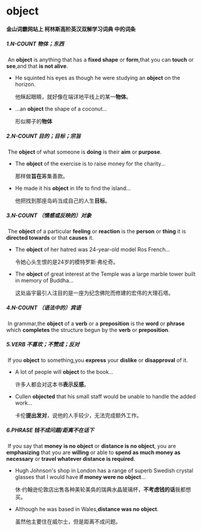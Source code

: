 # object

#### 金山词霸网站上 柯林斯高阶英汉双解学习词典 中的词条

##### 1.N-COUNT 物体；东西

​		An **object** is anything that has a **fixed shape** or **form**,that you can **touch** or **see**,and that **is not alive**.

- He squinted his eyes as though he were studying an **object** on the horizon.

  他眯起眼睛，就好像在端详地平线上的某一**物体**。

- ...an **object** the shape of a coconut...

  形似椰子的**物体**

##### 2.N-COUNT 目的；目标；宗旨

​		The **object** of what someone is **doing** is their **aim** or **purpose**.

- The **object** of the exercise is to raise money for the charity...

  那样做**旨在**筹集善款。

- He made it his **object** in life to find the island...

  他把找到那座岛屿当成自己的人生**目标**。

##### 3.N-COUNT  （情感或反映的）对象

​		The **object** of a particular **feeling** or **reaction** is the **person** or **thing** it is **directed towards** or that **causes** it.

- The **object** of her hatred was 24-year-old model Ros French...

  令她心头生恨的是24岁的模特罗斯·弗伦奇。

- The **object** of great interest at the Temple was a large marble tower built in memory of Buddha...

  这处庙宇最引人注目的是一座为纪念佛陀而修建的宏伟的大理石塔。

##### 4.N-COUNT （语法中的）宾语

​		In grammar,the **object** of a **verb** or a **preposition** is the **word** or **phrase** which **completes** the structure begun by the **verb** or **preposition**.

##### 5.VERB 不喜欢；不赞成；反对

​		If you **object** to something,you **express** your **dislike** or **disapproval** of it.

- A lot of people will **object** to the book...

  许多人都会对这本书**表示反感**。

- Cullen **objected** that his small staff would be unable to handle the added work...

  卡伦**提出发对**，说他的人手较少，无法完成额外工作。

##### 6.PHRASE 钱不成问题/距离不在话下

​		If you say that **money** **is no object** or **distance is no object**, you are **emphasizing** that you are **willing** or able to **spend as much money as necessary** or **travel whatever distance is required**.

- Hugh Johnson's shop in London has a range of superb Swedish crystal glasses that I would have **if money were no object**...

  休·约翰逊伦敦店出售各种美轮美奂的瑞典水晶玻璃杯，**不考虑钱的话**我都想买。

- Although he was based in Wales,**distance was no object**.

  虽然他主要住在威尔士，但是距离不成问题。

